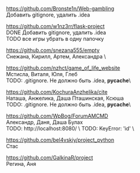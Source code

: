 https://github.com/Bronste1n/Web-gambling \
Добавить gitignore, удалить .idea

https://github.com/w1nz3rr/flask-project \
DONE Добавить gitignore, удалить .idea \
TODO все игры убрать в одну папочку


https://github.com/snezana555/empty \
Снежана, Кирилл, Артем, Александра	\



https://github.com/nzhct/game_of_life_website \
Мстисла, Виталя, Юля, Глеб	 \
TODO: .gitignore. Не должно быть .idea, __pycache__\


https://github.com/KochuraAnzhelika/cite \
Наташа, Анжелика, Даша Пташинская, Ксюша	\
TODO: .gitignore. Не должно быть .idea, __pycache__\

https://github.com/WpBog/ForumAMCMD \
Александр, Даня, Даша Булах	\
TODO: http://localhost:8080/ \ 
TODO: KeyError: 'id' \

https://github.com/bel4vskiy/project_python \
Стас	

https://github.com/GalkinaR/project \
Регина, Аня	
